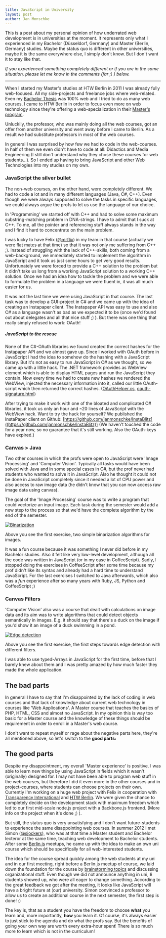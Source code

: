 ```yaml
---
title: JavaScript in University
layout: post
author: Jan Monschke
---
```


This is a post about my personal opinion of how underrated web development is in universities at the moment. It represents only what I experienced in my Bachelor (Düsseldorf, Germany) and Master (Berlin, Germany) studies. Maybe the status quo is different in other universities, maybe it is the same everywhere else, I simply don't know. But I don't want it to stay like that.

_If you experienced something completely different or if you are in the same situation, please let me know in the comments (far ;) ) below._

--------

When I started my Master's studies at HTW Berlin in 2011 I was already fully web-focused. All my side-projects and freelance jobs where web-related. Even my [Bachelor Thesis](https://github.com/janmonschke/Bachelor-Thesis/raw/master/Design%20and%20Implementation%20of%20a%20web-based%20platform%20to%20present%20designer-portfolios_CP.pdf) was 100% web and I tried to do as many web courses.
I came to HTW Berlin in order to focus even more on web technology since they're offering a web-specialization in their [Master's program](http://imi-master.htw-berlin.de/informieren/).

Unluckily, the professor, who was mainly doing all the web courses, got an offer from another university and went away before I came to Berlin. As a result we had substitute professors in most of the web courses.

In general I was surprised by how few we had to code in the web-courses. In half of them we even didn't have to code at all: Didactics and Media Engineering (I still don't understand why they chose these courses for web students…). So I ended up having to bring JavaScript and other Web Technologies into my studies on my own.

### JavaScript the silver bullet

The non-web courses, on the other hand, were completely different. We had to code a lot and in many different languages (Java, C#, C++). Even though we were always supposed to solve the tasks in specific languages, we could always argue the profs to let us use the language of our choice. 

In 'Programming' we started off with C++ and had to solve some maximum substring-matching problem in DNA-strings. I have to admit that I suck at C++. To me, all the pointer and referencing stuff always stands in the way and I find it hard to concentrate on the main problem.

I was lucky to have Felix ([@mrflix](http://twitter.com/mrflix)) in my team in that course (actually we were flat mates at that time) so that it was not only me suffering from C++ ;). Instead of struggling with the lack of C++-skills, both coming from a web-background, we immediately started to implement the algorithm in JavaScript and it took us just some hours to get very good results. Unfortunately we were forced to provide a C++ solution to the problem but it didn't take us long from a working JavaScript solution to a working C++ solution. Once we had an idea how to tackle the problem and we were able to formulate the problem in a language we were fluent in, it was all much easier for us.

It was not the last time we were using JavaScript in that course. The last task was to develop a GUI-project in C# and we came up with the idea of creating an Instapaper client. The Instapaper API was easy to use and also C# as a language wasn't as bad as we expected it to be (once we'd found out about delegates and all that nice stuff ;) ). But there was one thing that really simply refused to work: OAuth!

##### JavaScript to the rescue

None of the C#-OAuth libraries we found created the correct hashes for the Instapaper API and we almost gave up. Since I worked with OAuth before in JavaScript I had the idea to somehow do the hashing with a JavaScript library. But it's not as easy to run JavaScript in C# as we thought, so we came up with a little hack. The .NET framework provides as WebView element which is able to display HTML pages and run the JavaScript they contain. Now every time we had to create new hashes we rendered the WebView, injected the necessary information into it, called our little OAuth-script which then returned the correct hashes. ([OAuthHelper.cs](https://github.com/janmonschke/InstaBlitz/blob/master/InstaBlitz/OAuthHelper.cs),  [oauth-signature.html](https://github.com/janmonschke/InstaBlitz/blob/master/InstaBlitz/htmlshizzle/oauth-signatur-manizzle.html))

After trying to make it work with one of the bloated and complicated C# libraries, it took us only an hour and ~20 lines of JavaScript with the WebView hack. Want to try the hack for yourself? We published the InstaPaper client on Github: [https://github.com/janmonschke/InstaBlitz]((https://github.com/janmonschke/InstaBlitz)) (We haven't touched the code for a year now, so no guarantee that it's still working. Also the OAuth-keys have expired.) 

### Canvas > Java

Two other courses in which the profs were open to JavaScript were 'Image Processing' and 'Computer Vision'. Typically all tasks would have been solved with Java and in some special cases in C#, but the prof never had students who wanted to solve it in JavaScript. Also he thought it could not be done in JavaScript completely since it needed a lot of CPU power and also access to raw image data (he didn't know that you can now access raw image data using canvas).

The goal of the 'Image Processing' course was to write a program that could vectorize an input image. Each task during the semester would add a new step to the process so that we'd have the complete algorithm by the end of the semester.

[![Binarization](http://f.cl.ly/items/1K2c3P3j3o2e3K463l0p/Screen%20Shot%202013-01-07%20at%2012.11.47%20AM.png)](http://janmonschke.com/Image-Processing-with-HTML5-Canvas/Ue01-Monschke-Jan)

Above you see the first exercise, two simple binarization algorithms for images.

It was a fun course because it was something I never did before in my Bachelor studies. Also it felt like very low-level development, although all the code was written in JavaScript (or in my case in CoffeeScript). Sadly, I stopped doing the exercises in CoffeeScript after some time because my prof didn't like its syntax and already had a hard time to understand JavaScript. For the last exercises I switched to Java afterwards, which also was a _fun_ experience after so many years with Ruby, JS, Python and CoffeeScript ;)

### Canvas Filters

'Computer Vision' also was a course that dealt with calculations on image data and its aim was to write algorithms that could detect objects semantically in images. E.g. it should say that there's a duck on the image if you'd show it an image of a duck swimming in a pond.

[![Edge detection](http://f.cl.ly/items/2H2W453C333r2Z342u1C/Screen%20Shot%202013-01-06%20at%2011.46.41%20PM.png)](http://janmonschke.com/ComputerVision/01_Edge_Detection)

Above you see the first exercise, the first steps towards edge detection with different filters.

I was able to use typed-Arrays in JavaScript for the first time, before that I barely knew about them and I was pretty amazed by how much faster they made the whole application.

## The bad parts

In general I have to say that I'm disappointed by the lack of coding in web courses and that lack of knowledge about current web technology in courses like 'Web Applications'. A Master course that teaches the basics of PHP, HTML, CSS and almost no JavaScript. In my opinion this is way too basic for a Master course and the knowledge of these things should be requirement in order to enroll in a Master's web course.

I don't want to repeat myself or rage about the negative parts here, they're all mentioned above, so let's switch to the __good parts:__

## The good parts

Despite my disappointment, my overall 'Master experience' is positive. I was able to learn new things by using JavaScript in fields which it wasn't (originally) designed for. I may not have been able to program web stuff in the web courses, but therefore I did it even more in the other courses and in project-courses, where students can choose projects on their own. Currently I'm working on a huge web project with Felix in cooperation with [Transparency International](http://transparency.org) and [HTW Berlin](http://htw-berlin.de). We were given the chance to completely decide on the development stack with maximum freedom which led to our first mid-scale node.js project with a Backbone.js frontend. (More info on the project when it's done ;) ). 

But still, the status quo is very unsatisfying and I don't want future-students to experience the same disappointing web courses. In summer 2012 I met Simon ([@sjockers](https://twitter.com/sjockers)), who was at that time a Master student and Bachelor lecteror at the same time, teaching web development to Bachelor students. After some [Berlin.js](http://berlinjs.org) meetups, he came up with the idea to make an own uni course which should be specifically for all web-interested students.

The idea for the course spread quickly among the web students at my uni and in our first meeting, right before a Berlin.js meetup of course, we laid down the foundation for the course by [brainstorming topics](https://gist.github.com/4170211) and discussing organizational stuff. Even though we did not announce anything in uni, 8 students showed up, who were all eager to change something. According to the great feedback we got after the meeting, it looks like JavaScript will have a bright future at (our) university. Simon convinced a professor to allow us to create an additional course in the next semester, the first step is done! :)

The key is, that as a student you have the freedom to choose __what__ you learn and, more importantly, __how__ you learn it. Of course, it's always easier to just stick to the agenda and do what the profs say. But the benefits of going your own way are worth every extra-hour spent! There is so much more to learn which is not in the curriculum!